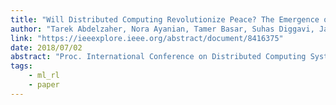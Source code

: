 ```yaml
---
title: "Will Distributed Computing Revolutionize Peace? The Emergence of Battlefield IoT"
author: "Tarek Abdelzaher, Nora Ayanian, Tamer Basar, Suhas Diggavi, Jana Diesner, Deepak Ganesan, Ramesh Govindan, Susmit Jha, Tancrede Lepoint, Ben Marlin, Klara Nahrstedt, David Nicol, Raj Rajkumar, Stephen Russell, Sanjit Seshia, Fei Sha, Prashant Shenoy, Mani Srivastava, Gaurav Sukhatme, Ananthram Swami, Paulo Tabuada, Don Towsley, Nitin Vaidya, Venu Veeravalli"
link: "https://ieeexplore.ieee.org/abstract/document/8416375"
date: 2018/07/02
abstract: "Proc. International Conference on Distributed Computing Systems (ICDCS), 2018."
tags:
    - ml_rl
    - paper
---
```

